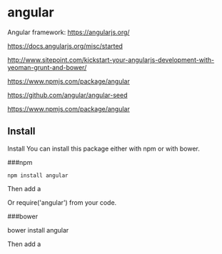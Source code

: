 # angular
Angular framework: https://angularjs.org/

https://docs.angularjs.org/misc/started

http://www.sitepoint.com/kickstart-your-angularjs-development-with-yeoman-grunt-and-bower/

https://www.npmjs.com/package/angular

https://github.com/angular/angular-seed

https://www.npmjs.com/package/angular

## Install

Install
You can install this package either with npm or with bower.

###npm
```
npm install angular
```
Then add a <script> to your index.html:


<script src="/node_modules/angular/angular.js"></script>


Or require('angular') from your code.

###bower

bower install angular

Then add a <script> to your index.html:

<script src="/bower_components/angular/angular.js"></script>
